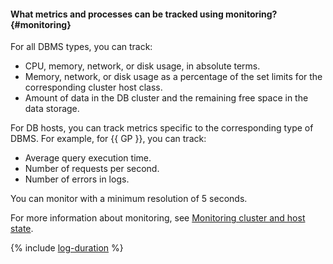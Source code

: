 #### What metrics and processes can be tracked using monitoring? {#monitoring}

For all DBMS types, you can track:

* CPU, memory, network, or disk usage, in absolute terms.
* Memory, network, or disk usage as a percentage of the set limits for the corresponding cluster host class.
* Amount of data in the DB cluster and the remaining free space in the data storage.

For DB hosts, you can track metrics specific to the corresponding type of DBMS. For example, for {{ GP }}, you can track:

* Average query execution time.
* Number of requests per second.
* Number of errors in logs.

You can monitor with a minimum resolution of 5 seconds.

For more information about monitoring, see [Monitoring cluster and host state](../../managed-greenplum/operations/monitoring.md).

{% include [log-duration](../../_includes/mdb/log-duration-qa.md) %}
